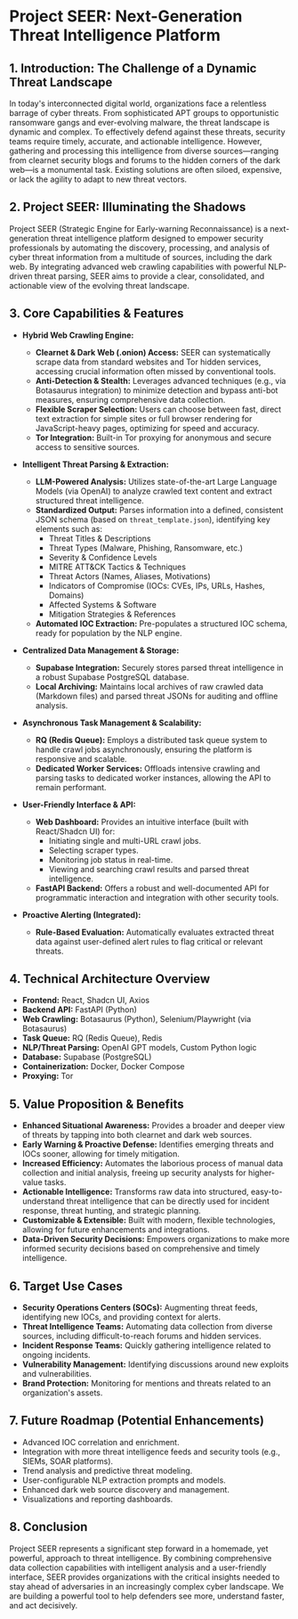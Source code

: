 # Project SEER: Next-Generation Threat Intelligence Platform

## 1. Introduction: The Challenge of a Dynamic Threat Landscape

In today's interconnected digital world, organizations face a relentless barrage of cyber threats. From sophisticated APT groups to opportunistic ransomware gangs and ever-evolving malware, the threat landscape is dynamic and complex. To effectively defend against these threats, security teams require timely, accurate, and actionable intelligence. However, gathering and processing this intelligence from diverse sources—ranging from clearnet security blogs and forums to the hidden corners of the dark web—is a monumental task. Existing solutions are often siloed, expensive, or lack the agility to adapt to new threat vectors.

## 2. Project SEER: Illuminating the Shadows

Project SEER (Strategic Engine for Early-warning Reconnaissance) is a next-generation threat intelligence platform designed to empower security professionals by automating the discovery, processing, and analysis of cyber threat information from a multitude of sources, including the dark web. By integrating advanced web crawling capabilities with powerful NLP-driven threat parsing, SEER aims to provide a clear, consolidated, and actionable view of the evolving threat landscape.

## 3. Core Capabilities & Features

*   **Hybrid Web Crawling Engine:**
    *   **Clearnet & Dark Web (.onion) Access:** SEER can systematically scrape data from standard websites and Tor hidden services, accessing crucial information often missed by conventional tools.
    *   **Anti-Detection & Stealth:** Leverages advanced techniques (e.g., via Botasaurus integration) to minimize detection and bypass anti-bot measures, ensuring comprehensive data collection.
    *   **Flexible Scraper Selection:** Users can choose between fast, direct text extraction for simple sites or full browser rendering for JavaScript-heavy pages, optimizing for speed and accuracy.
    *   **Tor Integration:** Built-in Tor proxying for anonymous and secure access to sensitive sources.

*   **Intelligent Threat Parsing & Extraction:**
    *   **LLM-Powered Analysis:** Utilizes state-of-the-art Large Language Models (via OpenAI) to analyze crawled text content and extract structured threat intelligence.
    *   **Standardized Output:** Parses information into a defined, consistent JSON schema (based on `threat_template.json`), identifying key elements such as:
        *   Threat Titles & Descriptions
        *   Threat Types (Malware, Phishing, Ransomware, etc.)
        *   Severity & Confidence Levels
        *   MITRE ATT&CK Tactics & Techniques
        *   Threat Actors (Names, Aliases, Motivations)
        *   Indicators of Compromise (IOCs: CVEs, IPs, URLs, Hashes, Domains)
        *   Affected Systems & Software
        *   Mitigation Strategies & References
    *   **Automated IOC Extraction:** Pre-populates a structured IOC schema, ready for population by the NLP engine.

*   **Centralized Data Management & Storage:**
    *   **Supabase Integration:** Securely stores parsed threat intelligence in a robust Supabase PostgreSQL database.
    *   **Local Archiving:** Maintains local archives of raw crawled data (Markdown files) and parsed threat JSONs for auditing and offline analysis.

*   **Asynchronous Task Management & Scalability:**
    *   **RQ (Redis Queue):** Employs a distributed task queue system to handle crawl jobs asynchronously, ensuring the platform is responsive and scalable.
    *   **Dedicated Worker Services:** Offloads intensive crawling and parsing tasks to dedicated worker instances, allowing the API to remain performant.

*   **User-Friendly Interface & API:**
    *   **Web Dashboard:** Provides an intuitive interface (built with React/Shadcn UI) for:
        *   Initiating single and multi-URL crawl jobs.
        *   Selecting scraper types.
        *   Monitoring job status in real-time.
        *   Viewing and searching crawl results and parsed threat intelligence.
    *   **FastAPI Backend:** Offers a robust and well-documented API for programmatic interaction and integration with other security tools.

*   **Proactive Alerting (Integrated):**
    *   **Rule-Based Evaluation:** Automatically evaluates extracted threat data against user-defined alert rules to flag critical or relevant threats.

## 4. Technical Architecture Overview

*   **Frontend:** React, Shadcn UI, Axios
*   **Backend API:** FastAPI (Python)
*   **Web Crawling:** Botasaurus (Python), Selenium/Playwright (via Botasaurus)
*   **Task Queue:** RQ (Redis Queue), Redis
*   **NLP/Threat Parsing:** OpenAI GPT models, Custom Python logic
*   **Database:** Supabase (PostgreSQL)
*   **Containerization:** Docker, Docker Compose
*   **Proxying:** Tor

## 5. Value Proposition & Benefits

*   **Enhanced Situational Awareness:** Provides a broader and deeper view of threats by tapping into both clearnet and dark web sources.
*   **Early Warning & Proactive Defense:** Identifies emerging threats and IOCs sooner, allowing for timely mitigation.
*   **Increased Efficiency:** Automates the laborious process of manual data collection and initial analysis, freeing up security analysts for higher-value tasks.
*   **Actionable Intelligence:** Transforms raw data into structured, easy-to-understand threat intelligence that can be directly used for incident response, threat hunting, and strategic planning.
*   **Customizable & Extensible:** Built with modern, flexible technologies, allowing for future enhancements and integrations.
*   **Data-Driven Security Decisions:** Empowers organizations to make more informed security decisions based on comprehensive and timely intelligence.

## 6. Target Use Cases

*   **Security Operations Centers (SOCs):** Augmenting threat feeds, identifying new IOCs, and providing context for alerts.
*   **Threat Intelligence Teams:** Automating data collection from diverse sources, including difficult-to-reach forums and hidden services.
*   **Incident Response Teams:** Quickly gathering intelligence related to ongoing incidents.
*   **Vulnerability Management:** Identifying discussions around new exploits and vulnerabilities.
*   **Brand Protection:** Monitoring for mentions and threats related to an organization's assets.

## 7. Future Roadmap (Potential Enhancements)

*   Advanced IOC correlation and enrichment.
*   Integration with more threat intelligence feeds and security tools (e.g., SIEMs, SOAR platforms).
*   Trend analysis and predictive threat modeling.
*   User-configurable NLP extraction prompts and models.
*   Enhanced dark web source discovery and management.
*   Visualizations and reporting dashboards.

## 8. Conclusion

Project SEER represents a significant step forward in a homemade, yet powerful, approach to threat intelligence. By combining comprehensive data collection capabilities with intelligent analysis and a user-friendly interface, SEER provides organizations with the critical insights needed to stay ahead of adversaries in an increasingly complex cyber landscape. We are building a powerful tool to help defenders see more, understand faster, and act decisively. 